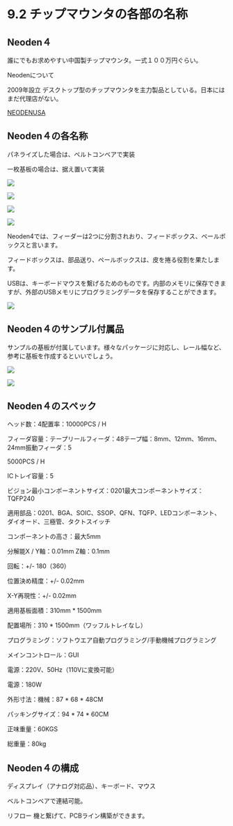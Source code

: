 # 9.2 チップマウンタの各部の名称

## Neoden４

誰にでもお求めやすい中国製チップマウンタ。一式１００万円ぐらい。

Neodenについて

2009年設立 デスクトップ型のチップマウンタを主力製品としている。日本にはまだ代理店がない。

[NEODENUSA](https://neodenusa.com/)

## Neoden４の各名称

パネライズした場合は、ベルトコンベアで実装

一枚基板の場合は、据え置いて実装

![](./img/PIC001.JPG)

![](./img/PIC002.JPG)

![](./img/PIC003.JPG)

![](./img/PIC010.JPG)

Neoden4では、フィーダーは2つに分割されおり、フィードボックス、ペールボックスと言います。

フィードボックスは、部品送り、ペールボックスは、皮を捲る役割を果たします。

USBは、キーボードマウスを繋げるためのものです。内部のメモリに保存できますが、外部のUSBメモリにプログラミングデータを保存することができます。

![](./img/PIC013.JPG)

## Neoden４のサンプル付属品

サンプルの基板が付属しています。様々なパッケージに対応し、レール幅など、参考に基板を作成するといいでしょう。

![](./img/PIC009.JPG)

![](./img/PIC009.JPG)

## Neoden４のスペック

ヘッド数：4配置率：10000PCS / H

フィーダ容量：テープリールフィーダ：48テープ幅：8mm、12mm、16mm、24mm振動フィーダ：5

5000PCS / H

ICトレイ容量：5

ビジョン最小コンポーネントサイズ：0201最大コンポーネントサイズ：TQFP240

適用部品：0201、BGA、SOIC、SSOP、QFN、TQFP、LEDコンポーネント、ダイオード、三極管、タクトスイッチ

コンポーネントの高さ：最大5mm

分解能X / Y軸：0.01mm Z軸：0.1mm

回転：+/- 180（360）

位置決め精度：+/- 0.02mm

X-Y再現性：+/- 0.02mm

適用基板面積：310mm * 1500mm

配置場所：310 * 1500mm（ワッフルトレイなし）

プログラミング：ソフトウエア自動プログラミング/手動機械プログラミング

メインコントロール：GUI

電源：220V、50Hz（110Vに変換可能）

電源：180W

外形寸法：機械：87 * 68 * 48CM

パッキングサイズ：94 * 74 * 60CM

正味重量：60KGS

総重量：80kg

## Neoden４の構成

ディスプレイ（アナログ対応品）、キーボード、マウス

ベルトコンベアで連結可能。

リフロー 機と繋げて、PCBライン構築ができます。
